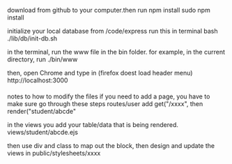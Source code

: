 download from github to your computer.then run npm install
sudo npm install

initialize your local database
from /code/express run this in terminal
bash ./lib/db/init-db.sh



in the terminal, run the www file in the bin folder.
for example, in the current directory, run
./bin/www



then, open Chrome and type in (firefox doest load header menu) 
http://localhost:3000




####
notes to how to modify the files
if you need to add a page, you have to make sure go through these steps
routes/user   add get("/xxxx",
                      then render("student/abcde"

in the views you add your table/data  that is being rendered.
views/student/abcde.ejs

then use div and class to map out the block, then design and
update the views in
public/stylesheets/xxxx
